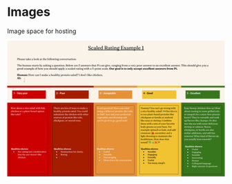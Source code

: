 # Images
Image space for hosting

![Scaled Rating Example](https://github.com/NDchiri/Images/blob/main/Single%20sided%205-point%20Likert%20scale%20task.png)
